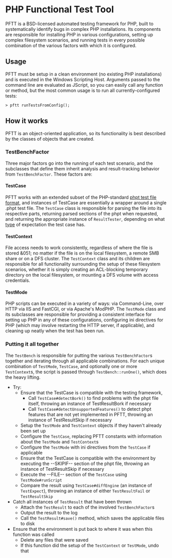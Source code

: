 # PHP Functional Test Tool

PFTT is a BSD-licensed automated testing framework for PHP, built to systematically identify bugs in complex PHP installations. Its components are responsible for installing PHP in various configurations, setting up complex filesystem scenarios, and running tests in every possible combination of the various factors with which it is configured. 

## Usage

PFTT must be setup in a clean environment (no existing PHP installations) and is executed in the Windows Scripting Host. Arguments passed to the command line are evaluated as JScript, so you can easily call any function or method, but the most common usage is to run all currently-configured tests:

    > pftt runTestsFromConfig();

## How it works

PFTT is an object-oriented application, so its functionality is best described by the classes of objects that are created.

### TestBenchFactor
Three major factors go into the running of each test scenario, and the subclasses that define them inherit analysis and result-tracking behavior from `TestBenchFactor`. These factors are:

#### TestCase

PFTT works with an extended subset of the PHP-standard [phpt test file format](http://qa.php.net/write-test.php), and instances of TestCase are essentially a wrapper around a single .phpt test file. The `TestCase` class is responsible for parsing the file into its respective parts, returning parsed sections of the phpt when requested, and returning the appropriate instance of `ResultTester`, depending on what [type](http://qa.php.net/write-test.php#expectf) of expectation the test case has.

#### TestContext

File access needs to work consistently, regardless of where the file is stored &051; no matter if the file is on the local filesystem, a remote SMB share or on a DFS cluster. The `TestContext` class and its children are responsible for all functionality surrounding the setup of these filesystem scenarios, whether it is simply creating an ACL-blocking temporary directory on the local filesystem, or mounting a DFS volume with access credentials.

#### TestMode

PHP scripts can be executed in a variety of ways: via Command-Line, over HTTP via IIS and FastCGI, or via Apache's ModPHP. The `TestMode` class and its subclasses are responsible for providing a consistent interface for setting up PHP in any of these configurations, configuring ini directives for PHP (which may involve restarting the HTTP server, if applicable), and cleaning up neatly when the test has been run.

### Putting it all together

The `TestBench` is responsible for putting the various `TestBenchFactor`s together and iterating through all applicable combinations. For each unique combination of `TestMode`, `TestCase`, and optionally one or more `TestContext`s, the script is passed through `TestBench::runOne()`, which does the heavy lifting.

 - Try:
   - Ensure that the TestCase is compatible with the testing framework,
     - Call `TestCase#detectBork()` to find problems with the phpt file itself, throwing an instance of TestResultBork if necessary
     - Call `TestCase#detectUnsupportedFeatures()` to detect phpt features that are not yet implemented in PFTT, throwing an instance of TestResultSkip if necessary
   - Setup the `TestMode` and `TestContext` objects if they haven't already been set up
   - Configure the `TestCase`, replacing PFTT constants with information about the `TestMode` and `TestContext`s
   - Configure the `TestMode` with ini directives from the `TestCase` if applicable
   - Ensure that the TestCase is compatible with the environment by executing the --SKIPIF-- section of the phpt file, throwing an instance of TestResultSkip if necessary
   - Execute the --FILE-- section of the `TestCase` using `TestMode#runScript`
   - Compare the result using `TestCase#diffEngine` (an instance of `TestExpect`), throwing an instance of either `TestResultFail` or `TestResultSkip`
 - Catch all instances of `TestResult` that have been thrown
   - Attach the `TestResult` to each of the involved `TestBenchFactor`s
   - Output the result to the log
   - Call the `TestResult#save()` method, which saves the applicable files to disk
 - Ensure that the environment is put back to where it was when this function was called
   - Delete any files that were saved
   - If this function did the setup of the `TestContext` or `TestMode`, undo that

